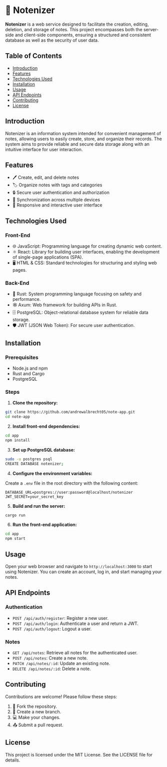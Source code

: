 # 📝 Notenizer

**Notenizer** is a web service designed to facilitate the creation, editing, deletion, and storage of notes. This
project encompasses both the server-side and client-side components, ensuring a structured and consistent database as
well as the security of user data.
 

## Table of Contents

- [Introduction](#introduction)
- [Features](#features)
- [Technologies Used](#technologies-used)
- [Installation](#installation)
- [Usage](#usage)
- [API Endpoints](#api-endpoints)
- [Contributing](#contributing)
- [License](#license)

## Introduction

Notenizer is an information system intended for convenient management of notes, allowing users to easily create, store,
and organize their records. The system aims to provide reliable and secure data storage along with an intuitive
interface for user interaction.

## Features

- 🖊️ Create, edit, and delete notes
- 🏷️ Organize notes with tags and categories
- 🔒 Secure user authentication and authorization
- 🔄 Synchronization across multiple devices
- 📱 Responsive and interactive user interface

## Technologies Used

### Front-End

- 🌐 JavaScript: Programming language for creating dynamic web content.
- ⚛️ React: Library for building user interfaces, enabling the development of single-page applications (SPA).
- 🖥️ HTML & CSS: Standard technologies for structuring and styling web pages.

### Back-End

- 🦀 Rust: System programming language focusing on safety and performance.
- 🕸️ Axum: Web framework for building APIs in Rust.
- 🗄️ PostgreSQL: Object-relational database system for reliable data storage.
- 🛡️ JWT (JSON Web Token): For secure user authentication.

## Installation

### Prerequisites

- Node.js and npm
- Rust and Cargo
- PostgreSQL

### Steps

1. **Clone the repository:**

```bash
git clone https://github.com/andrewalbrecht05/note-app.git
cd note-app
```

2. **Install front-end dependencies:**

```bash
cd app
npm install
```
3. **Set up PostgreSQL database:**

```bash
sudo -u postgres psql
CREATE DATABASE notenizer;
```
4. **Configure the environment variables:**

Create a `.env` file in the root directory with the following content:

```env
DATABASE_URL=postgres://user:password@localhost/notenizer
JWT_SECRET=your_secret_key
```

5. **Build and run the server:**

```bash
cargo run
```

6. **Run the front-end application:**

```bash
cd app
npm start
```

## Usage

Open your web browser and navigate to `http://localhost:3000` to start using Notenizer. You can create an account, log in,
and start managing your notes.

## API Endpoints

### Authentication

- `POST /api/auth/register`: Register a new user.
- `POST /api/auth/login`: Authenticate a user and return a JWT.
- `POST /api/auth/logout`: Logout a user.

### Notes

- `GET /api/notes`: Retrieve all notes for the authenticated user.
- `POST /api/notes`: Create a new note.
- `PATCH /api/notes/:id`: Update an existing note.
- `DELETE /api/notes/:id`: Delete a note.

## Contributing

Contributions are welcome! Please follow these steps:

1. 🍴 Fork the repository.
2. 🌿 Create a new branch.
3. 💻 Make your changes.
4. 📤 Submit a pull request.

## License

This project is licensed under the MIT License. See the LICENSE file for details.